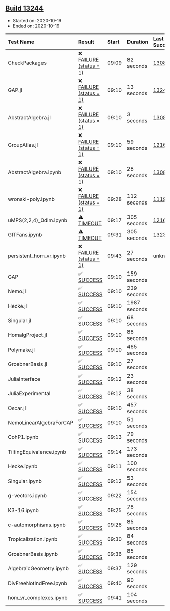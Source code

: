 ## [Build 13244](https://oscarci.mathematik.uni-kl.de/job/oscar/13244/)

* Started on: 2020-10-19
* Ended on: 2020-10-19

| Test Name    | Result | Start | Duration | Last Success | First Failure |
|:-------------|:-------|:------|:---------|:-------------|:--------------|
| CheckPackages | ❌ [FAILURE (status = 1)](https://oscarci.mathematik.uni-kl.de/job/oscar/13244/artifact/logs/build-13244/CheckPackages.log) | 09:09 | 82 seconds | [13085](https://oscarci.mathematik.uni-kl.de/job/oscar/13085/) | [13086](https://oscarci.mathematik.uni-kl.de/job/oscar/13086/) |
| GAP.jl | ❌ [FAILURE (status = 1)](https://oscarci.mathematik.uni-kl.de/job/oscar/13244/artifact/logs/build-13244/GAP.jl.log) | 09:10 | 13 seconds | [13243](https://oscarci.mathematik.uni-kl.de/job/oscar/13243/) | [13244](https://oscarci.mathematik.uni-kl.de/job/oscar/13244/) |
| AbstractAlgebra.jl | ❌ [FAILURE (status = 1)](https://oscarci.mathematik.uni-kl.de/job/oscar/13244/artifact/logs/build-13244/AbstractAlgebra.jl.log) | 09:10 | 3 seconds | [13085](https://oscarci.mathematik.uni-kl.de/job/oscar/13085/) | [13086](https://oscarci.mathematik.uni-kl.de/job/oscar/13086/) |
| GroupAtlas.jl | ❌ [FAILURE (status = 1)](https://oscarci.mathematik.uni-kl.de/job/oscar/13244/artifact/logs/build-13244/GroupAtlas.jl.log) | 09:10 | 59 seconds | [12167](https://oscarci.mathematik.uni-kl.de/job/oscar/12167/) | [12168](https://oscarci.mathematik.uni-kl.de/job/oscar/12168/) |
| AbstractAlgebra.ipynb | ❌ [FAILURE (status = 1)](https://oscarci.mathematik.uni-kl.de/job/oscar/13244/artifact/logs/build-13244/AbstractAlgebra.ipynb.log) | 09:10 | 28 seconds | [13085](https://oscarci.mathematik.uni-kl.de/job/oscar/13085/) | [13086](https://oscarci.mathematik.uni-kl.de/job/oscar/13086/) |
| wronski-poly.ipynb | ❌ [FAILURE (status = 1)](https://oscarci.mathematik.uni-kl.de/job/oscar/13244/artifact/logs/build-13244/wronski-poly.ipynb.log) | 09:28 | 112 seconds | [11192](https://oscarci.mathematik.uni-kl.de/job/oscar/11192/) | [11193](https://oscarci.mathematik.uni-kl.de/job/oscar/11193/) |
| uMPS(2,2,4)_0dim.ipynb | ⚠ [TIMEOUT](https://oscarci.mathematik.uni-kl.de/job/oscar/13244/artifact/logs/build-13244/uMPS-2-2-4-_0dim.ipynb.log) | 09:17 | 305 seconds | [12167](https://oscarci.mathematik.uni-kl.de/job/oscar/12167/) | [12168](https://oscarci.mathematik.uni-kl.de/job/oscar/12168/) |
| GITFans.ipynb | ⚠ [TIMEOUT](https://oscarci.mathematik.uni-kl.de/job/oscar/13244/artifact/logs/build-13244/GITFans.ipynb.log) | 09:31 | 305 seconds | [13234](https://oscarci.mathematik.uni-kl.de/job/oscar/13234/) | [13235](https://oscarci.mathematik.uni-kl.de/job/oscar/13235/) |
| persistent_hom_vr.ipynb | ❌ [FAILURE (status = 1)](https://oscarci.mathematik.uni-kl.de/job/oscar/13244/artifact/logs/build-13244/persistent_hom_vr.ipynb.log) | 09:43 | 27 seconds | unknown | unknown |
| GAP | ✅ [SUCCESS](https://oscarci.mathematik.uni-kl.de/job/oscar/13244/artifact/logs/build-13244/GAP.log) | 09:10 | 159 seconds |  |  |
| Nemo.jl | ✅ [SUCCESS](https://oscarci.mathematik.uni-kl.de/job/oscar/13244/artifact/logs/build-13244/Nemo.jl.log) | 09:10 | 239 seconds |  |  |
| Hecke.jl | ✅ [SUCCESS](https://oscarci.mathematik.uni-kl.de/job/oscar/13244/artifact/logs/build-13244/Hecke.jl.log) | 09:10 | 1987 seconds |  |  |
| Singular.jl | ✅ [SUCCESS](https://oscarci.mathematik.uni-kl.de/job/oscar/13244/artifact/logs/build-13244/Singular.jl.log) | 09:10 | 68 seconds |  |  |
| HomalgProject.jl | ✅ [SUCCESS](https://oscarci.mathematik.uni-kl.de/job/oscar/13244/artifact/logs/build-13244/HomalgProject.jl.log) | 09:10 | 88 seconds |  |  |
| Polymake.jl | ✅ [SUCCESS](https://oscarci.mathematik.uni-kl.de/job/oscar/13244/artifact/logs/build-13244/Polymake.jl.log) | 09:10 | 465 seconds |  |  |
| GroebnerBasis.jl | ✅ [SUCCESS](https://oscarci.mathematik.uni-kl.de/job/oscar/13244/artifact/logs/build-13244/GroebnerBasis.jl.log) | 09:10 | 27 seconds |  |  |
| JuliaInterface | ✅ [SUCCESS](https://oscarci.mathematik.uni-kl.de/job/oscar/13244/artifact/logs/build-13244/JuliaInterface.log) | 09:12 | 23 seconds |  |  |
| JuliaExperimental | ✅ [SUCCESS](https://oscarci.mathematik.uni-kl.de/job/oscar/13244/artifact/logs/build-13244/JuliaExperimental.log) | 09:12 | 38 seconds |  |  |
| Oscar.jl | ✅ [SUCCESS](https://oscarci.mathematik.uni-kl.de/job/oscar/13244/artifact/logs/build-13244/Oscar.jl.log) | 09:10 | 457 seconds |  |  |
| NemoLinearAlgebraForCAP | ✅ [SUCCESS](https://oscarci.mathematik.uni-kl.de/job/oscar/13244/artifact/logs/build-13244/NemoLinearAlgebraForCAP.log) | 09:10 | 51 seconds |  |  |
| CohP1.ipynb | ✅ [SUCCESS](https://oscarci.mathematik.uni-kl.de/job/oscar/13244/artifact/logs/build-13244/CohP1.ipynb.log) | 09:13 | 79 seconds |  |  |
| TiltingEquivalence.ipynb | ✅ [SUCCESS](https://oscarci.mathematik.uni-kl.de/job/oscar/13244/artifact/logs/build-13244/TiltingEquivalence.ipynb.log) | 09:14 | 173 seconds |  |  |
| Hecke.ipynb | ✅ [SUCCESS](https://oscarci.mathematik.uni-kl.de/job/oscar/13244/artifact/logs/build-13244/Hecke.ipynb.log) | 09:11 | 100 seconds |  |  |
| Singular.ipynb | ✅ [SUCCESS](https://oscarci.mathematik.uni-kl.de/job/oscar/13244/artifact/logs/build-13244/Singular.ipynb.log) | 09:12 | 53 seconds |  |  |
| g-vectors.ipynb | ✅ [SUCCESS](https://oscarci.mathematik.uni-kl.de/job/oscar/13244/artifact/logs/build-13244/g-vectors.ipynb.log) | 09:22 | 154 seconds |  |  |
| K3-16.ipynb | ✅ [SUCCESS](https://oscarci.mathematik.uni-kl.de/job/oscar/13244/artifact/logs/build-13244/K3-16.ipynb.log) | 09:25 | 78 seconds |  |  |
| c-automorphisms.ipynb | ✅ [SUCCESS](https://oscarci.mathematik.uni-kl.de/job/oscar/13244/artifact/logs/build-13244/c-automorphisms.ipynb.log) | 09:26 | 85 seconds |  |  |
| Tropicalization.ipynb | ✅ [SUCCESS](https://oscarci.mathematik.uni-kl.de/job/oscar/13244/artifact/logs/build-13244/Tropicalization.ipynb.log) | 09:30 | 84 seconds |  |  |
| GroebnerBasis.ipynb | ✅ [SUCCESS](https://oscarci.mathematik.uni-kl.de/job/oscar/13244/artifact/logs/build-13244/GroebnerBasis.ipynb.log) | 09:36 | 85 seconds |  |  |
| AlgebraicGeometry.ipynb | ✅ [SUCCESS](https://oscarci.mathematik.uni-kl.de/job/oscar/13244/artifact/logs/build-13244/AlgebraicGeometry.ipynb.log) | 09:37 | 129 seconds |  |  |
| DivFreeNotIndFree.ipynb | ✅ [SUCCESS](https://oscarci.mathematik.uni-kl.de/job/oscar/13244/artifact/logs/build-13244/DivFreeNotIndFree.ipynb.log) | 09:40 | 90 seconds |  |  |
| hom_vr_complexes.ipynb | ✅ [SUCCESS](https://oscarci.mathematik.uni-kl.de/job/oscar/13244/artifact/logs/build-13244/hom_vr_complexes.ipynb.log) | 09:41 | 104 seconds |  |  |
